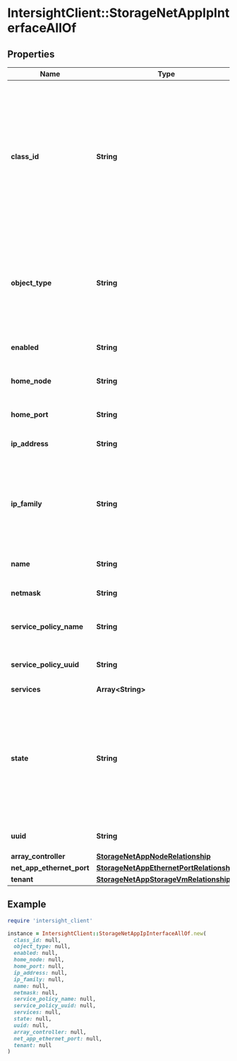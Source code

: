 # IntersightClient::StorageNetAppIpInterfaceAllOf

## Properties

| Name | Type | Description | Notes |
| ---- | ---- | ----------- | ----- |
| **class_id** | **String** | The fully-qualified name of the instantiated, concrete type. This property is used as a discriminator to identify the type of the payload when marshaling and unmarshaling data. | [default to &#39;storage.NetAppIpInterface&#39;] |
| **object_type** | **String** | The fully-qualified name of the instantiated, concrete type. The value should be the same as the &#39;ClassId&#39; property. | [default to &#39;storage.NetAppIpInterface&#39;] |
| **enabled** | **String** | IP interface is enabled or not. | [optional][readonly] |
| **home_node** | **String** | Name of home node of IP interface. | [optional][readonly] |
| **home_port** | **String** | Name of home port of IP interface. | [optional][readonly] |
| **ip_address** | **String** | The IP address of interface. | [optional][readonly] |
| **ip_family** | **String** | IP address family of interface. * &#x60;IPv4&#x60; - IP address family type is IPv4. * &#x60;IPv6&#x60; - IP address family type is IP6. | [optional][readonly][default to &#39;IPv4&#39;] |
| **name** | **String** | The name of the IP interface. | [optional][readonly] |
| **netmask** | **String** | The netmask of the interface. | [optional][readonly] |
| **service_policy_name** | **String** | Service policy name of IP interface. | [optional][readonly] |
| **service_policy_uuid** | **String** | Service policy UUID of IP interface. | [optional][readonly] |
| **services** | **Array&lt;String&gt;** |  | [optional] |
| **state** | **String** | The state of the IP interface. * &#x60;down&#x60; - An inactive port is listed as Down. * &#x60;up&#x60; - An active port is listed as Up. * &#x60;present&#x60; - An active port is listed as present. | [optional][readonly][default to &#39;down&#39;] |
| **uuid** | **String** | Uuid of  NetApp IP Interface. | [optional][readonly] |
| **array_controller** | [**StorageNetAppNodeRelationship**](StorageNetAppNodeRelationship.md) |  | [optional] |
| **net_app_ethernet_port** | [**StorageNetAppEthernetPortRelationship**](StorageNetAppEthernetPortRelationship.md) |  | [optional] |
| **tenant** | [**StorageNetAppStorageVmRelationship**](StorageNetAppStorageVmRelationship.md) |  | [optional] |

## Example

```ruby
require 'intersight_client'

instance = IntersightClient::StorageNetAppIpInterfaceAllOf.new(
  class_id: null,
  object_type: null,
  enabled: null,
  home_node: null,
  home_port: null,
  ip_address: null,
  ip_family: null,
  name: null,
  netmask: null,
  service_policy_name: null,
  service_policy_uuid: null,
  services: null,
  state: null,
  uuid: null,
  array_controller: null,
  net_app_ethernet_port: null,
  tenant: null
)
```

